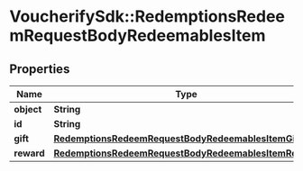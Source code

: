 # VoucherifySdk::RedemptionsRedeemRequestBodyRedeemablesItem

## Properties

| Name | Type | Description | Notes |
| ---- | ---- | ----------- | ----- |
| **object** | **String** |  | [optional] |
| **id** | **String** |  | [optional] |
| **gift** | [**RedemptionsRedeemRequestBodyRedeemablesItemGift**](RedemptionsRedeemRequestBodyRedeemablesItemGift.md) |  | [optional] |
| **reward** | [**RedemptionsRedeemRequestBodyRedeemablesItemReward**](RedemptionsRedeemRequestBodyRedeemablesItemReward.md) |  | [optional] |

